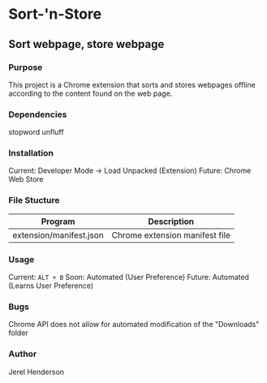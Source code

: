 # Sort-'n-Store
## Sort webpage, store webpage

### Purpose
This project is a Chrome extension that sorts and stores webpages offline according to the content
found on the web page.

### Dependencies
stopword
unfluff

### Installation
Current: Developer Mode -> Load Unpacked (Extension)
Future: Chrome Web Store

### File Stucture
| Program	  | Description						     |
| --------------- |:--------------------------------------------------------:|
|extension/manifest.json | Chrome extension manifest file|

### Usage
Current: `ALT + B`
Soon: Automated (User Preference)
Future: Automated (Learns User Preference)

### Bugs
Chrome API does not allow for automated modification of the "Downloads" folder 

### Author
Jerel Henderson